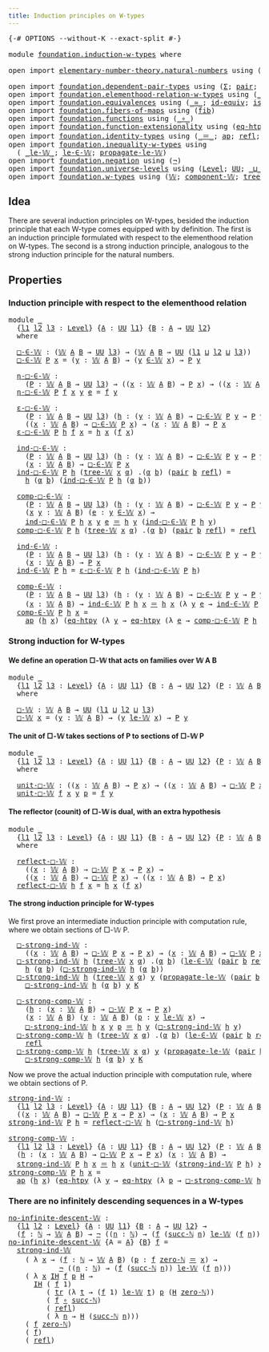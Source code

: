 ```yaml
---
title: Induction principles on W-types
---
```


<pre class="Agda"><a id="57" class="Symbol">{-#</a> <a id="61" class="Keyword">OPTIONS</a> <a id="69" class="Pragma">--without-K</a> <a id="81" class="Pragma">--exact-split</a> <a id="95" class="Symbol">#-}</a>

<a id="100" class="Keyword">module</a> <a id="107" href="foundation.induction-w-types.html" class="Module">foundation.induction-w-types</a> <a id="136" class="Keyword">where</a>

<a id="143" class="Keyword">open</a> <a id="148" class="Keyword">import</a> <a id="155" href="elementary-number-theory.natural-numbers.html" class="Module">elementary-number-theory.natural-numbers</a> <a id="196" class="Keyword">using</a> <a id="202" class="Symbol">(</a><a id="203" href="elementary-number-theory.natural-numbers.html#1548" class="Datatype">ℕ</a><a id="204" class="Symbol">;</a> <a id="206" href="elementary-number-theory.natural-numbers.html#1569" class="InductiveConstructor">zero-ℕ</a><a id="212" class="Symbol">;</a> <a id="214" href="elementary-number-theory.natural-numbers.html#1582" class="InductiveConstructor">succ-ℕ</a><a id="220" class="Symbol">)</a>

<a id="223" class="Keyword">open</a> <a id="228" class="Keyword">import</a> <a id="235" href="foundation.dependent-pair-types.html" class="Module">foundation.dependent-pair-types</a> <a id="267" class="Keyword">using</a> <a id="273" class="Symbol">(</a><a id="274" href="foundation-core.dependent-pair-types.html#515" class="Record">Σ</a><a id="275" class="Symbol">;</a> <a id="277" href="foundation-core.dependent-pair-types.html#588" class="InductiveConstructor">pair</a><a id="281" class="Symbol">;</a> <a id="283" href="foundation-core.dependent-pair-types.html#605" class="Field">pr1</a><a id="286" class="Symbol">;</a> <a id="288" href="foundation-core.dependent-pair-types.html#617" class="Field">pr2</a><a id="291" class="Symbol">)</a>
<a id="293" class="Keyword">open</a> <a id="298" class="Keyword">import</a> <a id="305" href="foundation.elementhood-relation-w-types.html" class="Module">foundation.elementhood-relation-w-types</a> <a id="345" class="Keyword">using</a> <a id="351" class="Symbol">(</a><a id="352" href="foundation.elementhood-relation-w-types.html#748" class="Function Operator">_∈-𝕎_</a><a id="357" class="Symbol">)</a>
<a id="359" class="Keyword">open</a> <a id="364" class="Keyword">import</a> <a id="371" href="foundation.equivalences.html" class="Module">foundation.equivalences</a> <a id="395" class="Keyword">using</a> <a id="401" class="Symbol">(</a><a id="402" href="foundation-core.equivalences.html#1621" class="Function Operator">_≃_</a><a id="405" class="Symbol">;</a> <a id="407" href="foundation-core.equivalences.html#2494" class="Function">id-equiv</a><a id="415" class="Symbol">;</a> <a id="417" href="foundation-core.equivalences.html#1556" class="Function">is-equiv</a><a id="425" class="Symbol">)</a>
<a id="427" class="Keyword">open</a> <a id="432" class="Keyword">import</a> <a id="439" href="foundation.fibers-of-maps.html" class="Module">foundation.fibers-of-maps</a> <a id="465" class="Keyword">using</a> <a id="471" class="Symbol">(</a><a id="472" href="foundation-core.fibers-of-maps.html#994" class="Function">fib</a><a id="475" class="Symbol">)</a>
<a id="477" class="Keyword">open</a> <a id="482" class="Keyword">import</a> <a id="489" href="foundation.functions.html" class="Module">foundation.functions</a> <a id="510" class="Keyword">using</a> <a id="516" class="Symbol">(</a><a id="517" href="foundation-core.functions.html#420" class="Function Operator">_∘_</a><a id="520" class="Symbol">)</a>
<a id="522" class="Keyword">open</a> <a id="527" class="Keyword">import</a> <a id="534" href="foundation.function-extensionality.html" class="Module">foundation.function-extensionality</a> <a id="569" class="Keyword">using</a> <a id="575" class="Symbol">(</a><a id="576" href="foundation-core.function-extensionality.html#1463" class="Function">eq-htpy</a><a id="583" class="Symbol">)</a>
<a id="585" class="Keyword">open</a> <a id="590" class="Keyword">import</a> <a id="597" href="foundation.identity-types.html" class="Module">foundation.identity-types</a> <a id="623" class="Keyword">using</a> <a id="629" class="Symbol">(</a><a id="630" href="foundation-core.identity-types.html#1865" class="Function Operator">_＝_</a><a id="633" class="Symbol">;</a> <a id="635" href="foundation-core.identity-types.html#4003" class="Function">ap</a><a id="637" class="Symbol">;</a> <a id="639" href="foundation-core.identity-types.html#1820" class="InductiveConstructor">refl</a><a id="643" class="Symbol">;</a> <a id="645" href="foundation-core.identity-types.html#5702" class="Function">tr</a><a id="647" class="Symbol">)</a>
<a id="649" class="Keyword">open</a> <a id="654" class="Keyword">import</a> <a id="661" href="foundation.inequality-w-types.html" class="Module">foundation.inequality-w-types</a> <a id="691" class="Keyword">using</a>
  <a id="699" class="Symbol">(</a> <a id="701" href="foundation.inequality-w-types.html#829" class="Datatype Operator">_le-𝕎_</a><a id="707" class="Symbol">;</a> <a id="709" href="foundation.inequality-w-types.html#881" class="InductiveConstructor">le-∈-𝕎</a><a id="715" class="Symbol">;</a> <a id="717" href="foundation.inequality-w-types.html#927" class="InductiveConstructor">propagate-le-𝕎</a><a id="731" class="Symbol">)</a>
<a id="733" class="Keyword">open</a> <a id="738" class="Keyword">import</a> <a id="745" href="foundation.negation.html" class="Module">foundation.negation</a> <a id="765" class="Keyword">using</a> <a id="771" class="Symbol">(</a><a id="772" href="foundation-core.negation.html#465" class="Function">¬</a><a id="773" class="Symbol">)</a>
<a id="775" class="Keyword">open</a> <a id="780" class="Keyword">import</a> <a id="787" href="foundation.universe-levels.html" class="Module">foundation.universe-levels</a> <a id="814" class="Keyword">using</a> <a id="820" class="Symbol">(</a><a id="821" href="Agda.Primitive.html#597" class="Postulate">Level</a><a id="826" class="Symbol">;</a> <a id="828" href="foundation-core.universe-levels.html#235" class="Primitive">UU</a><a id="830" class="Symbol">;</a> <a id="832" href="Agda.Primitive.html#810" class="Primitive Operator">_⊔_</a><a id="835" class="Symbol">)</a>
<a id="837" class="Keyword">open</a> <a id="842" class="Keyword">import</a> <a id="849" href="foundation.w-types.html" class="Module">foundation.w-types</a> <a id="868" class="Keyword">using</a> <a id="874" class="Symbol">(</a><a id="875" href="foundation.w-types.html#2280" class="Datatype">𝕎</a><a id="876" class="Symbol">;</a> <a id="878" href="foundation.w-types.html#2515" class="Function">component-𝕎</a><a id="889" class="Symbol">;</a> <a id="891" href="foundation.w-types.html#2349" class="InductiveConstructor">tree-𝕎</a><a id="897" class="Symbol">)</a>
</pre>
## Idea

There are several induction principles on W-types, besided the induction principle that each W-type comes equipped with by definition. The first is an induction principle formulated with respect to the elementhood relation on W-types. The second is a strong induction principle, analogous to the strong induction principle for the natural numbers.

## Properties

### Induction principle with respect to the elementhood relation

<pre class="Agda"><a id="1351" class="Keyword">module</a> <a id="1358" href="foundation.induction-w-types.html#1358" class="Module">_</a>
  <a id="1362" class="Symbol">{</a><a id="1363" href="foundation.induction-w-types.html#1363" class="Bound">l1</a> <a id="1366" href="foundation.induction-w-types.html#1366" class="Bound">l2</a> <a id="1369" href="foundation.induction-w-types.html#1369" class="Bound">l3</a> <a id="1372" class="Symbol">:</a> <a id="1374" href="Agda.Primitive.html#597" class="Postulate">Level</a><a id="1379" class="Symbol">}</a> <a id="1381" class="Symbol">{</a><a id="1382" href="foundation.induction-w-types.html#1382" class="Bound">A</a> <a id="1384" class="Symbol">:</a> <a id="1386" href="foundation-core.universe-levels.html#235" class="Primitive">UU</a> <a id="1389" href="foundation.induction-w-types.html#1363" class="Bound">l1</a><a id="1391" class="Symbol">}</a> <a id="1393" class="Symbol">{</a><a id="1394" href="foundation.induction-w-types.html#1394" class="Bound">B</a> <a id="1396" class="Symbol">:</a> <a id="1398" href="foundation.induction-w-types.html#1382" class="Bound">A</a> <a id="1400" class="Symbol">→</a> <a id="1402" href="foundation-core.universe-levels.html#235" class="Primitive">UU</a> <a id="1405" href="foundation.induction-w-types.html#1366" class="Bound">l2</a><a id="1407" class="Symbol">}</a>
  <a id="1411" class="Keyword">where</a>

  <a id="1420" href="foundation.induction-w-types.html#1420" class="Function">□-∈-𝕎</a> <a id="1426" class="Symbol">:</a> <a id="1428" class="Symbol">(</a><a id="1429" href="foundation.w-types.html#2280" class="Datatype">𝕎</a> <a id="1431" href="foundation.induction-w-types.html#1382" class="Bound">A</a> <a id="1433" href="foundation.induction-w-types.html#1394" class="Bound">B</a> <a id="1435" class="Symbol">→</a> <a id="1437" href="foundation-core.universe-levels.html#235" class="Primitive">UU</a> <a id="1440" href="foundation.induction-w-types.html#1369" class="Bound">l3</a><a id="1442" class="Symbol">)</a> <a id="1444" class="Symbol">→</a> <a id="1446" class="Symbol">(</a><a id="1447" href="foundation.w-types.html#2280" class="Datatype">𝕎</a> <a id="1449" href="foundation.induction-w-types.html#1382" class="Bound">A</a> <a id="1451" href="foundation.induction-w-types.html#1394" class="Bound">B</a> <a id="1453" class="Symbol">→</a> <a id="1455" href="foundation-core.universe-levels.html#235" class="Primitive">UU</a> <a id="1458" class="Symbol">(</a><a id="1459" href="foundation.induction-w-types.html#1363" class="Bound">l1</a> <a id="1462" href="Agda.Primitive.html#810" class="Primitive Operator">⊔</a> <a id="1464" href="foundation.induction-w-types.html#1366" class="Bound">l2</a> <a id="1467" href="Agda.Primitive.html#810" class="Primitive Operator">⊔</a> <a id="1469" href="foundation.induction-w-types.html#1369" class="Bound">l3</a><a id="1471" class="Symbol">))</a>
  <a id="1476" href="foundation.induction-w-types.html#1420" class="Function">□-∈-𝕎</a> <a id="1482" href="foundation.induction-w-types.html#1482" class="Bound">P</a> <a id="1484" href="foundation.induction-w-types.html#1484" class="Bound">x</a> <a id="1486" class="Symbol">=</a> <a id="1488" class="Symbol">(</a><a id="1489" href="foundation.induction-w-types.html#1489" class="Bound">y</a> <a id="1491" class="Symbol">:</a> <a id="1493" href="foundation.w-types.html#2280" class="Datatype">𝕎</a> <a id="1495" href="foundation.induction-w-types.html#1382" class="Bound">A</a> <a id="1497" href="foundation.induction-w-types.html#1394" class="Bound">B</a><a id="1498" class="Symbol">)</a> <a id="1500" class="Symbol">→</a> <a id="1502" class="Symbol">(</a><a id="1503" href="foundation.induction-w-types.html#1489" class="Bound">y</a> <a id="1505" href="foundation.elementhood-relation-w-types.html#748" class="Function Operator">∈-𝕎</a> <a id="1509" href="foundation.induction-w-types.html#1484" class="Bound">x</a><a id="1510" class="Symbol">)</a> <a id="1512" class="Symbol">→</a> <a id="1514" href="foundation.induction-w-types.html#1482" class="Bound">P</a> <a id="1516" href="foundation.induction-w-types.html#1489" class="Bound">y</a>

  <a id="1521" href="foundation.induction-w-types.html#1521" class="Function">η-□-∈-𝕎</a> <a id="1529" class="Symbol">:</a>
    <a id="1535" class="Symbol">(</a><a id="1536" href="foundation.induction-w-types.html#1536" class="Bound">P</a> <a id="1538" class="Symbol">:</a> <a id="1540" href="foundation.w-types.html#2280" class="Datatype">𝕎</a> <a id="1542" href="foundation.induction-w-types.html#1382" class="Bound">A</a> <a id="1544" href="foundation.induction-w-types.html#1394" class="Bound">B</a> <a id="1546" class="Symbol">→</a> <a id="1548" href="foundation-core.universe-levels.html#235" class="Primitive">UU</a> <a id="1551" href="foundation.induction-w-types.html#1369" class="Bound">l3</a><a id="1553" class="Symbol">)</a> <a id="1555" class="Symbol">→</a> <a id="1557" class="Symbol">((</a><a id="1559" href="foundation.induction-w-types.html#1559" class="Bound">x</a> <a id="1561" class="Symbol">:</a> <a id="1563" href="foundation.w-types.html#2280" class="Datatype">𝕎</a> <a id="1565" href="foundation.induction-w-types.html#1382" class="Bound">A</a> <a id="1567" href="foundation.induction-w-types.html#1394" class="Bound">B</a><a id="1568" class="Symbol">)</a> <a id="1570" class="Symbol">→</a> <a id="1572" href="foundation.induction-w-types.html#1536" class="Bound">P</a> <a id="1574" href="foundation.induction-w-types.html#1559" class="Bound">x</a><a id="1575" class="Symbol">)</a> <a id="1577" class="Symbol">→</a> <a id="1579" class="Symbol">((</a><a id="1581" href="foundation.induction-w-types.html#1581" class="Bound">x</a> <a id="1583" class="Symbol">:</a> <a id="1585" href="foundation.w-types.html#2280" class="Datatype">𝕎</a> <a id="1587" href="foundation.induction-w-types.html#1382" class="Bound">A</a> <a id="1589" href="foundation.induction-w-types.html#1394" class="Bound">B</a><a id="1590" class="Symbol">)</a> <a id="1592" class="Symbol">→</a> <a id="1594" href="foundation.induction-w-types.html#1420" class="Function">□-∈-𝕎</a> <a id="1600" href="foundation.induction-w-types.html#1536" class="Bound">P</a> <a id="1602" href="foundation.induction-w-types.html#1581" class="Bound">x</a><a id="1603" class="Symbol">)</a>
  <a id="1607" href="foundation.induction-w-types.html#1521" class="Function">η-□-∈-𝕎</a> <a id="1615" href="foundation.induction-w-types.html#1615" class="Bound">P</a> <a id="1617" href="foundation.induction-w-types.html#1617" class="Bound">f</a> <a id="1619" href="foundation.induction-w-types.html#1619" class="Bound">x</a> <a id="1621" href="foundation.induction-w-types.html#1621" class="Bound">y</a> <a id="1623" href="foundation.induction-w-types.html#1623" class="Bound">e</a> <a id="1625" class="Symbol">=</a> <a id="1627" href="foundation.induction-w-types.html#1617" class="Bound">f</a> <a id="1629" href="foundation.induction-w-types.html#1621" class="Bound">y</a>

  <a id="1634" href="foundation.induction-w-types.html#1634" class="Function">ε-□-∈-𝕎</a> <a id="1642" class="Symbol">:</a>
    <a id="1648" class="Symbol">(</a><a id="1649" href="foundation.induction-w-types.html#1649" class="Bound">P</a> <a id="1651" class="Symbol">:</a> <a id="1653" href="foundation.w-types.html#2280" class="Datatype">𝕎</a> <a id="1655" href="foundation.induction-w-types.html#1382" class="Bound">A</a> <a id="1657" href="foundation.induction-w-types.html#1394" class="Bound">B</a> <a id="1659" class="Symbol">→</a> <a id="1661" href="foundation-core.universe-levels.html#235" class="Primitive">UU</a> <a id="1664" href="foundation.induction-w-types.html#1369" class="Bound">l3</a><a id="1666" class="Symbol">)</a> <a id="1668" class="Symbol">(</a><a id="1669" href="foundation.induction-w-types.html#1669" class="Bound">h</a> <a id="1671" class="Symbol">:</a> <a id="1673" class="Symbol">(</a><a id="1674" href="foundation.induction-w-types.html#1674" class="Bound">y</a> <a id="1676" class="Symbol">:</a> <a id="1678" href="foundation.w-types.html#2280" class="Datatype">𝕎</a> <a id="1680" href="foundation.induction-w-types.html#1382" class="Bound">A</a> <a id="1682" href="foundation.induction-w-types.html#1394" class="Bound">B</a><a id="1683" class="Symbol">)</a> <a id="1685" class="Symbol">→</a> <a id="1687" href="foundation.induction-w-types.html#1420" class="Function">□-∈-𝕎</a> <a id="1693" href="foundation.induction-w-types.html#1649" class="Bound">P</a> <a id="1695" href="foundation.induction-w-types.html#1674" class="Bound">y</a> <a id="1697" class="Symbol">→</a> <a id="1699" href="foundation.induction-w-types.html#1649" class="Bound">P</a> <a id="1701" href="foundation.induction-w-types.html#1674" class="Bound">y</a><a id="1702" class="Symbol">)</a> <a id="1704" class="Symbol">→</a>
    <a id="1710" class="Symbol">((</a><a id="1712" href="foundation.induction-w-types.html#1712" class="Bound">x</a> <a id="1714" class="Symbol">:</a> <a id="1716" href="foundation.w-types.html#2280" class="Datatype">𝕎</a> <a id="1718" href="foundation.induction-w-types.html#1382" class="Bound">A</a> <a id="1720" href="foundation.induction-w-types.html#1394" class="Bound">B</a><a id="1721" class="Symbol">)</a> <a id="1723" class="Symbol">→</a> <a id="1725" href="foundation.induction-w-types.html#1420" class="Function">□-∈-𝕎</a> <a id="1731" href="foundation.induction-w-types.html#1649" class="Bound">P</a> <a id="1733" href="foundation.induction-w-types.html#1712" class="Bound">x</a><a id="1734" class="Symbol">)</a> <a id="1736" class="Symbol">→</a> <a id="1738" class="Symbol">(</a><a id="1739" href="foundation.induction-w-types.html#1739" class="Bound">x</a> <a id="1741" class="Symbol">:</a> <a id="1743" href="foundation.w-types.html#2280" class="Datatype">𝕎</a> <a id="1745" href="foundation.induction-w-types.html#1382" class="Bound">A</a> <a id="1747" href="foundation.induction-w-types.html#1394" class="Bound">B</a><a id="1748" class="Symbol">)</a> <a id="1750" class="Symbol">→</a> <a id="1752" href="foundation.induction-w-types.html#1649" class="Bound">P</a> <a id="1754" href="foundation.induction-w-types.html#1739" class="Bound">x</a>
  <a id="1758" href="foundation.induction-w-types.html#1634" class="Function">ε-□-∈-𝕎</a> <a id="1766" href="foundation.induction-w-types.html#1766" class="Bound">P</a> <a id="1768" href="foundation.induction-w-types.html#1768" class="Bound">h</a> <a id="1770" href="foundation.induction-w-types.html#1770" class="Bound">f</a> <a id="1772" href="foundation.induction-w-types.html#1772" class="Bound">x</a> <a id="1774" class="Symbol">=</a> <a id="1776" href="foundation.induction-w-types.html#1768" class="Bound">h</a> <a id="1778" href="foundation.induction-w-types.html#1772" class="Bound">x</a> <a id="1780" class="Symbol">(</a><a id="1781" href="foundation.induction-w-types.html#1770" class="Bound">f</a> <a id="1783" href="foundation.induction-w-types.html#1772" class="Bound">x</a><a id="1784" class="Symbol">)</a>

  <a id="1789" href="foundation.induction-w-types.html#1789" class="Function">ind-□-∈-𝕎</a> <a id="1799" class="Symbol">:</a>
    <a id="1805" class="Symbol">(</a><a id="1806" href="foundation.induction-w-types.html#1806" class="Bound">P</a> <a id="1808" class="Symbol">:</a> <a id="1810" href="foundation.w-types.html#2280" class="Datatype">𝕎</a> <a id="1812" href="foundation.induction-w-types.html#1382" class="Bound">A</a> <a id="1814" href="foundation.induction-w-types.html#1394" class="Bound">B</a> <a id="1816" class="Symbol">→</a> <a id="1818" href="foundation-core.universe-levels.html#235" class="Primitive">UU</a> <a id="1821" href="foundation.induction-w-types.html#1369" class="Bound">l3</a><a id="1823" class="Symbol">)</a> <a id="1825" class="Symbol">(</a><a id="1826" href="foundation.induction-w-types.html#1826" class="Bound">h</a> <a id="1828" class="Symbol">:</a> <a id="1830" class="Symbol">(</a><a id="1831" href="foundation.induction-w-types.html#1831" class="Bound">y</a> <a id="1833" class="Symbol">:</a> <a id="1835" href="foundation.w-types.html#2280" class="Datatype">𝕎</a> <a id="1837" href="foundation.induction-w-types.html#1382" class="Bound">A</a> <a id="1839" href="foundation.induction-w-types.html#1394" class="Bound">B</a><a id="1840" class="Symbol">)</a> <a id="1842" class="Symbol">→</a> <a id="1844" href="foundation.induction-w-types.html#1420" class="Function">□-∈-𝕎</a> <a id="1850" href="foundation.induction-w-types.html#1806" class="Bound">P</a> <a id="1852" href="foundation.induction-w-types.html#1831" class="Bound">y</a> <a id="1854" class="Symbol">→</a> <a id="1856" href="foundation.induction-w-types.html#1806" class="Bound">P</a> <a id="1858" href="foundation.induction-w-types.html#1831" class="Bound">y</a><a id="1859" class="Symbol">)</a> <a id="1861" class="Symbol">→</a>
    <a id="1867" class="Symbol">(</a><a id="1868" href="foundation.induction-w-types.html#1868" class="Bound">x</a> <a id="1870" class="Symbol">:</a> <a id="1872" href="foundation.w-types.html#2280" class="Datatype">𝕎</a> <a id="1874" href="foundation.induction-w-types.html#1382" class="Bound">A</a> <a id="1876" href="foundation.induction-w-types.html#1394" class="Bound">B</a><a id="1877" class="Symbol">)</a> <a id="1879" class="Symbol">→</a> <a id="1881" href="foundation.induction-w-types.html#1420" class="Function">□-∈-𝕎</a> <a id="1887" href="foundation.induction-w-types.html#1806" class="Bound">P</a> <a id="1889" href="foundation.induction-w-types.html#1868" class="Bound">x</a>
  <a id="1893" href="foundation.induction-w-types.html#1789" class="Function">ind-□-∈-𝕎</a> <a id="1903" href="foundation.induction-w-types.html#1903" class="Bound">P</a> <a id="1905" href="foundation.induction-w-types.html#1905" class="Bound">h</a> <a id="1907" class="Symbol">(</a><a id="1908" href="foundation.w-types.html#2349" class="InductiveConstructor">tree-𝕎</a> <a id="1915" href="foundation.induction-w-types.html#1915" class="Bound">x</a> <a id="1917" href="foundation.induction-w-types.html#1917" class="Bound">α</a><a id="1918" class="Symbol">)</a> <a id="1920" class="DottedPattern Symbol">.(</a><a id="1922" href="foundation.induction-w-types.html#1917" class="DottedPattern Bound">α</a> <a id="1924" href="foundation.induction-w-types.html#1933" class="DottedPattern Bound">b</a><a id="1925" class="DottedPattern Symbol">)</a> <a id="1927" class="Symbol">(</a><a id="1928" href="foundation-core.dependent-pair-types.html#588" class="InductiveConstructor">pair</a> <a id="1933" href="foundation.induction-w-types.html#1933" class="Bound">b</a> <a id="1935" href="foundation-core.identity-types.html#1820" class="InductiveConstructor">refl</a><a id="1939" class="Symbol">)</a> <a id="1941" class="Symbol">=</a>
    <a id="1947" href="foundation.induction-w-types.html#1905" class="Bound">h</a> <a id="1949" class="Symbol">(</a><a id="1950" href="foundation.induction-w-types.html#1917" class="Bound">α</a> <a id="1952" href="foundation.induction-w-types.html#1933" class="Bound">b</a><a id="1953" class="Symbol">)</a> <a id="1955" class="Symbol">(</a><a id="1956" href="foundation.induction-w-types.html#1789" class="Function">ind-□-∈-𝕎</a> <a id="1966" href="foundation.induction-w-types.html#1903" class="Bound">P</a> <a id="1968" href="foundation.induction-w-types.html#1905" class="Bound">h</a> <a id="1970" class="Symbol">(</a><a id="1971" href="foundation.induction-w-types.html#1917" class="Bound">α</a> <a id="1973" href="foundation.induction-w-types.html#1933" class="Bound">b</a><a id="1974" class="Symbol">))</a>

  <a id="1980" href="foundation.induction-w-types.html#1980" class="Function">comp-□-∈-𝕎</a> <a id="1991" class="Symbol">:</a>
    <a id="1997" class="Symbol">(</a><a id="1998" href="foundation.induction-w-types.html#1998" class="Bound">P</a> <a id="2000" class="Symbol">:</a> <a id="2002" href="foundation.w-types.html#2280" class="Datatype">𝕎</a> <a id="2004" href="foundation.induction-w-types.html#1382" class="Bound">A</a> <a id="2006" href="foundation.induction-w-types.html#1394" class="Bound">B</a> <a id="2008" class="Symbol">→</a> <a id="2010" href="foundation-core.universe-levels.html#235" class="Primitive">UU</a> <a id="2013" href="foundation.induction-w-types.html#1369" class="Bound">l3</a><a id="2015" class="Symbol">)</a> <a id="2017" class="Symbol">(</a><a id="2018" href="foundation.induction-w-types.html#2018" class="Bound">h</a> <a id="2020" class="Symbol">:</a> <a id="2022" class="Symbol">(</a><a id="2023" href="foundation.induction-w-types.html#2023" class="Bound">y</a> <a id="2025" class="Symbol">:</a> <a id="2027" href="foundation.w-types.html#2280" class="Datatype">𝕎</a> <a id="2029" href="foundation.induction-w-types.html#1382" class="Bound">A</a> <a id="2031" href="foundation.induction-w-types.html#1394" class="Bound">B</a><a id="2032" class="Symbol">)</a> <a id="2034" class="Symbol">→</a> <a id="2036" href="foundation.induction-w-types.html#1420" class="Function">□-∈-𝕎</a> <a id="2042" href="foundation.induction-w-types.html#1998" class="Bound">P</a> <a id="2044" href="foundation.induction-w-types.html#2023" class="Bound">y</a> <a id="2046" class="Symbol">→</a> <a id="2048" href="foundation.induction-w-types.html#1998" class="Bound">P</a> <a id="2050" href="foundation.induction-w-types.html#2023" class="Bound">y</a><a id="2051" class="Symbol">)</a> <a id="2053" class="Symbol">→</a>
    <a id="2059" class="Symbol">(</a><a id="2060" href="foundation.induction-w-types.html#2060" class="Bound">x</a> <a id="2062" href="foundation.induction-w-types.html#2062" class="Bound">y</a> <a id="2064" class="Symbol">:</a> <a id="2066" href="foundation.w-types.html#2280" class="Datatype">𝕎</a> <a id="2068" href="foundation.induction-w-types.html#1382" class="Bound">A</a> <a id="2070" href="foundation.induction-w-types.html#1394" class="Bound">B</a><a id="2071" class="Symbol">)</a> <a id="2073" class="Symbol">(</a><a id="2074" href="foundation.induction-w-types.html#2074" class="Bound">e</a> <a id="2076" class="Symbol">:</a> <a id="2078" href="foundation.induction-w-types.html#2062" class="Bound">y</a> <a id="2080" href="foundation.elementhood-relation-w-types.html#748" class="Function Operator">∈-𝕎</a> <a id="2084" href="foundation.induction-w-types.html#2060" class="Bound">x</a><a id="2085" class="Symbol">)</a> <a id="2087" class="Symbol">→</a>
    <a id="2093" href="foundation.induction-w-types.html#1789" class="Function">ind-□-∈-𝕎</a> <a id="2103" href="foundation.induction-w-types.html#1998" class="Bound">P</a> <a id="2105" href="foundation.induction-w-types.html#2018" class="Bound">h</a> <a id="2107" href="foundation.induction-w-types.html#2060" class="Bound">x</a> <a id="2109" href="foundation.induction-w-types.html#2062" class="Bound">y</a> <a id="2111" href="foundation.induction-w-types.html#2074" class="Bound">e</a> <a id="2113" href="foundation-core.identity-types.html#1865" class="Function Operator">＝</a> <a id="2115" href="foundation.induction-w-types.html#2018" class="Bound">h</a> <a id="2117" href="foundation.induction-w-types.html#2062" class="Bound">y</a> <a id="2119" class="Symbol">(</a><a id="2120" href="foundation.induction-w-types.html#1789" class="Function">ind-□-∈-𝕎</a> <a id="2130" href="foundation.induction-w-types.html#1998" class="Bound">P</a> <a id="2132" href="foundation.induction-w-types.html#2018" class="Bound">h</a> <a id="2134" href="foundation.induction-w-types.html#2062" class="Bound">y</a><a id="2135" class="Symbol">)</a>
  <a id="2139" href="foundation.induction-w-types.html#1980" class="Function">comp-□-∈-𝕎</a> <a id="2150" href="foundation.induction-w-types.html#2150" class="Bound">P</a> <a id="2152" href="foundation.induction-w-types.html#2152" class="Bound">h</a> <a id="2154" class="Symbol">(</a><a id="2155" href="foundation.w-types.html#2349" class="InductiveConstructor">tree-𝕎</a> <a id="2162" href="foundation.induction-w-types.html#2162" class="Bound">x</a> <a id="2164" href="foundation.induction-w-types.html#2164" class="Bound">α</a><a id="2165" class="Symbol">)</a> <a id="2167" class="DottedPattern Symbol">.(</a><a id="2169" href="foundation.induction-w-types.html#2164" class="DottedPattern Bound">α</a> <a id="2171" href="foundation.induction-w-types.html#2180" class="DottedPattern Bound">b</a><a id="2172" class="DottedPattern Symbol">)</a> <a id="2174" class="Symbol">(</a><a id="2175" href="foundation-core.dependent-pair-types.html#588" class="InductiveConstructor">pair</a> <a id="2180" href="foundation.induction-w-types.html#2180" class="Bound">b</a> <a id="2182" href="foundation-core.identity-types.html#1820" class="InductiveConstructor">refl</a><a id="2186" class="Symbol">)</a> <a id="2188" class="Symbol">=</a> <a id="2190" href="foundation-core.identity-types.html#1820" class="InductiveConstructor">refl</a>
  
  <a id="2200" href="foundation.induction-w-types.html#2200" class="Function">ind-∈-𝕎</a> <a id="2208" class="Symbol">:</a>
    <a id="2214" class="Symbol">(</a><a id="2215" href="foundation.induction-w-types.html#2215" class="Bound">P</a> <a id="2217" class="Symbol">:</a> <a id="2219" href="foundation.w-types.html#2280" class="Datatype">𝕎</a> <a id="2221" href="foundation.induction-w-types.html#1382" class="Bound">A</a> <a id="2223" href="foundation.induction-w-types.html#1394" class="Bound">B</a> <a id="2225" class="Symbol">→</a> <a id="2227" href="foundation-core.universe-levels.html#235" class="Primitive">UU</a> <a id="2230" href="foundation.induction-w-types.html#1369" class="Bound">l3</a><a id="2232" class="Symbol">)</a> <a id="2234" class="Symbol">(</a><a id="2235" href="foundation.induction-w-types.html#2235" class="Bound">h</a> <a id="2237" class="Symbol">:</a> <a id="2239" class="Symbol">(</a><a id="2240" href="foundation.induction-w-types.html#2240" class="Bound">y</a> <a id="2242" class="Symbol">:</a> <a id="2244" href="foundation.w-types.html#2280" class="Datatype">𝕎</a> <a id="2246" href="foundation.induction-w-types.html#1382" class="Bound">A</a> <a id="2248" href="foundation.induction-w-types.html#1394" class="Bound">B</a><a id="2249" class="Symbol">)</a> <a id="2251" class="Symbol">→</a> <a id="2253" href="foundation.induction-w-types.html#1420" class="Function">□-∈-𝕎</a> <a id="2259" href="foundation.induction-w-types.html#2215" class="Bound">P</a> <a id="2261" href="foundation.induction-w-types.html#2240" class="Bound">y</a> <a id="2263" class="Symbol">→</a> <a id="2265" href="foundation.induction-w-types.html#2215" class="Bound">P</a> <a id="2267" href="foundation.induction-w-types.html#2240" class="Bound">y</a><a id="2268" class="Symbol">)</a> <a id="2270" class="Symbol">→</a>
    <a id="2276" class="Symbol">(</a><a id="2277" href="foundation.induction-w-types.html#2277" class="Bound">x</a> <a id="2279" class="Symbol">:</a> <a id="2281" href="foundation.w-types.html#2280" class="Datatype">𝕎</a> <a id="2283" href="foundation.induction-w-types.html#1382" class="Bound">A</a> <a id="2285" href="foundation.induction-w-types.html#1394" class="Bound">B</a><a id="2286" class="Symbol">)</a> <a id="2288" class="Symbol">→</a> <a id="2290" href="foundation.induction-w-types.html#2215" class="Bound">P</a> <a id="2292" href="foundation.induction-w-types.html#2277" class="Bound">x</a>
  <a id="2296" href="foundation.induction-w-types.html#2200" class="Function">ind-∈-𝕎</a> <a id="2304" href="foundation.induction-w-types.html#2304" class="Bound">P</a> <a id="2306" href="foundation.induction-w-types.html#2306" class="Bound">h</a> <a id="2308" class="Symbol">=</a> <a id="2310" href="foundation.induction-w-types.html#1634" class="Function">ε-□-∈-𝕎</a> <a id="2318" href="foundation.induction-w-types.html#2304" class="Bound">P</a> <a id="2320" href="foundation.induction-w-types.html#2306" class="Bound">h</a> <a id="2322" class="Symbol">(</a><a id="2323" href="foundation.induction-w-types.html#1789" class="Function">ind-□-∈-𝕎</a> <a id="2333" href="foundation.induction-w-types.html#2304" class="Bound">P</a> <a id="2335" href="foundation.induction-w-types.html#2306" class="Bound">h</a><a id="2336" class="Symbol">)</a>

  <a id="2341" href="foundation.induction-w-types.html#2341" class="Function">comp-∈-𝕎</a> <a id="2350" class="Symbol">:</a>
    <a id="2356" class="Symbol">(</a><a id="2357" href="foundation.induction-w-types.html#2357" class="Bound">P</a> <a id="2359" class="Symbol">:</a> <a id="2361" href="foundation.w-types.html#2280" class="Datatype">𝕎</a> <a id="2363" href="foundation.induction-w-types.html#1382" class="Bound">A</a> <a id="2365" href="foundation.induction-w-types.html#1394" class="Bound">B</a> <a id="2367" class="Symbol">→</a> <a id="2369" href="foundation-core.universe-levels.html#235" class="Primitive">UU</a> <a id="2372" href="foundation.induction-w-types.html#1369" class="Bound">l3</a><a id="2374" class="Symbol">)</a> <a id="2376" class="Symbol">(</a><a id="2377" href="foundation.induction-w-types.html#2377" class="Bound">h</a> <a id="2379" class="Symbol">:</a> <a id="2381" class="Symbol">(</a><a id="2382" href="foundation.induction-w-types.html#2382" class="Bound">y</a> <a id="2384" class="Symbol">:</a> <a id="2386" href="foundation.w-types.html#2280" class="Datatype">𝕎</a> <a id="2388" href="foundation.induction-w-types.html#1382" class="Bound">A</a> <a id="2390" href="foundation.induction-w-types.html#1394" class="Bound">B</a><a id="2391" class="Symbol">)</a> <a id="2393" class="Symbol">→</a> <a id="2395" href="foundation.induction-w-types.html#1420" class="Function">□-∈-𝕎</a> <a id="2401" href="foundation.induction-w-types.html#2357" class="Bound">P</a> <a id="2403" href="foundation.induction-w-types.html#2382" class="Bound">y</a> <a id="2405" class="Symbol">→</a> <a id="2407" href="foundation.induction-w-types.html#2357" class="Bound">P</a> <a id="2409" href="foundation.induction-w-types.html#2382" class="Bound">y</a><a id="2410" class="Symbol">)</a> <a id="2412" class="Symbol">→</a>
    <a id="2418" class="Symbol">(</a><a id="2419" href="foundation.induction-w-types.html#2419" class="Bound">x</a> <a id="2421" class="Symbol">:</a> <a id="2423" href="foundation.w-types.html#2280" class="Datatype">𝕎</a> <a id="2425" href="foundation.induction-w-types.html#1382" class="Bound">A</a> <a id="2427" href="foundation.induction-w-types.html#1394" class="Bound">B</a><a id="2428" class="Symbol">)</a> <a id="2430" class="Symbol">→</a> <a id="2432" href="foundation.induction-w-types.html#2200" class="Function">ind-∈-𝕎</a> <a id="2440" href="foundation.induction-w-types.html#2357" class="Bound">P</a> <a id="2442" href="foundation.induction-w-types.html#2377" class="Bound">h</a> <a id="2444" href="foundation.induction-w-types.html#2419" class="Bound">x</a> <a id="2446" href="foundation-core.identity-types.html#1865" class="Function Operator">＝</a> <a id="2448" href="foundation.induction-w-types.html#2377" class="Bound">h</a> <a id="2450" href="foundation.induction-w-types.html#2419" class="Bound">x</a> <a id="2452" class="Symbol">(λ</a> <a id="2455" href="foundation.induction-w-types.html#2455" class="Bound">y</a> <a id="2457" href="foundation.induction-w-types.html#2457" class="Bound">e</a> <a id="2459" class="Symbol">→</a> <a id="2461" href="foundation.induction-w-types.html#2200" class="Function">ind-∈-𝕎</a> <a id="2469" href="foundation.induction-w-types.html#2357" class="Bound">P</a> <a id="2471" href="foundation.induction-w-types.html#2377" class="Bound">h</a> <a id="2473" href="foundation.induction-w-types.html#2455" class="Bound">y</a><a id="2474" class="Symbol">)</a>
  <a id="2478" href="foundation.induction-w-types.html#2341" class="Function">comp-∈-𝕎</a> <a id="2487" href="foundation.induction-w-types.html#2487" class="Bound">P</a> <a id="2489" href="foundation.induction-w-types.html#2489" class="Bound">h</a> <a id="2491" href="foundation.induction-w-types.html#2491" class="Bound">x</a> <a id="2493" class="Symbol">=</a>
    <a id="2499" href="foundation-core.identity-types.html#4003" class="Function">ap</a> <a id="2502" class="Symbol">(</a><a id="2503" href="foundation.induction-w-types.html#2489" class="Bound">h</a> <a id="2505" href="foundation.induction-w-types.html#2491" class="Bound">x</a><a id="2506" class="Symbol">)</a> <a id="2508" class="Symbol">(</a><a id="2509" href="foundation-core.function-extensionality.html#1463" class="Function">eq-htpy</a> <a id="2517" class="Symbol">(λ</a> <a id="2520" href="foundation.induction-w-types.html#2520" class="Bound">y</a> <a id="2522" class="Symbol">→</a> <a id="2524" href="foundation-core.function-extensionality.html#1463" class="Function">eq-htpy</a> <a id="2532" class="Symbol">(λ</a> <a id="2535" href="foundation.induction-w-types.html#2535" class="Bound">e</a> <a id="2537" class="Symbol">→</a> <a id="2539" href="foundation.induction-w-types.html#1980" class="Function">comp-□-∈-𝕎</a> <a id="2550" href="foundation.induction-w-types.html#2487" class="Bound">P</a> <a id="2552" href="foundation.induction-w-types.html#2489" class="Bound">h</a> <a id="2554" href="foundation.induction-w-types.html#2491" class="Bound">x</a> <a id="2556" href="foundation.induction-w-types.html#2520" class="Bound">y</a> <a id="2558" href="foundation.induction-w-types.html#2535" class="Bound">e</a><a id="2559" class="Symbol">)))</a>
</pre>
### Strong induction for W-types

#### We define an operation □-𝕎 that acts on families over 𝕎 A B

<pre class="Agda"><a id="2676" class="Keyword">module</a> <a id="2683" href="foundation.induction-w-types.html#2683" class="Module">_</a>
  <a id="2687" class="Symbol">{</a><a id="2688" href="foundation.induction-w-types.html#2688" class="Bound">l1</a> <a id="2691" href="foundation.induction-w-types.html#2691" class="Bound">l2</a> <a id="2694" href="foundation.induction-w-types.html#2694" class="Bound">l3</a> <a id="2697" class="Symbol">:</a> <a id="2699" href="Agda.Primitive.html#597" class="Postulate">Level</a><a id="2704" class="Symbol">}</a> <a id="2706" class="Symbol">{</a><a id="2707" href="foundation.induction-w-types.html#2707" class="Bound">A</a> <a id="2709" class="Symbol">:</a> <a id="2711" href="foundation-core.universe-levels.html#235" class="Primitive">UU</a> <a id="2714" href="foundation.induction-w-types.html#2688" class="Bound">l1</a><a id="2716" class="Symbol">}</a> <a id="2718" class="Symbol">{</a><a id="2719" href="foundation.induction-w-types.html#2719" class="Bound">B</a> <a id="2721" class="Symbol">:</a> <a id="2723" href="foundation.induction-w-types.html#2707" class="Bound">A</a> <a id="2725" class="Symbol">→</a> <a id="2727" href="foundation-core.universe-levels.html#235" class="Primitive">UU</a> <a id="2730" href="foundation.induction-w-types.html#2691" class="Bound">l2</a><a id="2732" class="Symbol">}</a> <a id="2734" class="Symbol">(</a><a id="2735" href="foundation.induction-w-types.html#2735" class="Bound">P</a> <a id="2737" class="Symbol">:</a> <a id="2739" href="foundation.w-types.html#2280" class="Datatype">𝕎</a> <a id="2741" href="foundation.induction-w-types.html#2707" class="Bound">A</a> <a id="2743" href="foundation.induction-w-types.html#2719" class="Bound">B</a> <a id="2745" class="Symbol">→</a> <a id="2747" href="foundation-core.universe-levels.html#235" class="Primitive">UU</a> <a id="2750" href="foundation.induction-w-types.html#2694" class="Bound">l3</a><a id="2752" class="Symbol">)</a>
  <a id="2756" class="Keyword">where</a>

  <a id="2765" href="foundation.induction-w-types.html#2765" class="Function">□-𝕎</a> <a id="2769" class="Symbol">:</a> <a id="2771" href="foundation.w-types.html#2280" class="Datatype">𝕎</a> <a id="2773" href="foundation.induction-w-types.html#2707" class="Bound">A</a> <a id="2775" href="foundation.induction-w-types.html#2719" class="Bound">B</a> <a id="2777" class="Symbol">→</a> <a id="2779" href="foundation-core.universe-levels.html#235" class="Primitive">UU</a> <a id="2782" class="Symbol">(</a><a id="2783" href="foundation.induction-w-types.html#2688" class="Bound">l1</a> <a id="2786" href="Agda.Primitive.html#810" class="Primitive Operator">⊔</a> <a id="2788" href="foundation.induction-w-types.html#2691" class="Bound">l2</a> <a id="2791" href="Agda.Primitive.html#810" class="Primitive Operator">⊔</a> <a id="2793" href="foundation.induction-w-types.html#2694" class="Bound">l3</a><a id="2795" class="Symbol">)</a>
  <a id="2799" href="foundation.induction-w-types.html#2765" class="Function">□-𝕎</a> <a id="2803" href="foundation.induction-w-types.html#2803" class="Bound">x</a> <a id="2805" class="Symbol">=</a> <a id="2807" class="Symbol">(</a><a id="2808" href="foundation.induction-w-types.html#2808" class="Bound">y</a> <a id="2810" class="Symbol">:</a> <a id="2812" href="foundation.w-types.html#2280" class="Datatype">𝕎</a> <a id="2814" href="foundation.induction-w-types.html#2707" class="Bound">A</a> <a id="2816" href="foundation.induction-w-types.html#2719" class="Bound">B</a><a id="2817" class="Symbol">)</a> <a id="2819" class="Symbol">→</a> <a id="2821" class="Symbol">(</a><a id="2822" href="foundation.induction-w-types.html#2808" class="Bound">y</a> <a id="2824" href="foundation.inequality-w-types.html#829" class="Datatype Operator">le-𝕎</a> <a id="2829" href="foundation.induction-w-types.html#2803" class="Bound">x</a><a id="2830" class="Symbol">)</a> <a id="2832" class="Symbol">→</a> <a id="2834" href="foundation.induction-w-types.html#2735" class="Bound">P</a> <a id="2836" href="foundation.induction-w-types.html#2808" class="Bound">y</a>
</pre>
#### The unit of □-𝕎 takes sections of P to sections of □-𝕎 P

<pre class="Agda"><a id="2914" class="Keyword">module</a> <a id="2921" href="foundation.induction-w-types.html#2921" class="Module">_</a>
  <a id="2925" class="Symbol">{</a><a id="2926" href="foundation.induction-w-types.html#2926" class="Bound">l1</a> <a id="2929" href="foundation.induction-w-types.html#2929" class="Bound">l2</a> <a id="2932" href="foundation.induction-w-types.html#2932" class="Bound">l3</a> <a id="2935" class="Symbol">:</a> <a id="2937" href="Agda.Primitive.html#597" class="Postulate">Level</a><a id="2942" class="Symbol">}</a> <a id="2944" class="Symbol">{</a><a id="2945" href="foundation.induction-w-types.html#2945" class="Bound">A</a> <a id="2947" class="Symbol">:</a> <a id="2949" href="foundation-core.universe-levels.html#235" class="Primitive">UU</a> <a id="2952" href="foundation.induction-w-types.html#2926" class="Bound">l1</a><a id="2954" class="Symbol">}</a> <a id="2956" class="Symbol">{</a><a id="2957" href="foundation.induction-w-types.html#2957" class="Bound">B</a> <a id="2959" class="Symbol">:</a> <a id="2961" href="foundation.induction-w-types.html#2945" class="Bound">A</a> <a id="2963" class="Symbol">→</a> <a id="2965" href="foundation-core.universe-levels.html#235" class="Primitive">UU</a> <a id="2968" href="foundation.induction-w-types.html#2929" class="Bound">l2</a><a id="2970" class="Symbol">}</a> <a id="2972" class="Symbol">{</a><a id="2973" href="foundation.induction-w-types.html#2973" class="Bound">P</a> <a id="2975" class="Symbol">:</a> <a id="2977" href="foundation.w-types.html#2280" class="Datatype">𝕎</a> <a id="2979" href="foundation.induction-w-types.html#2945" class="Bound">A</a> <a id="2981" href="foundation.induction-w-types.html#2957" class="Bound">B</a> <a id="2983" class="Symbol">→</a> <a id="2985" href="foundation-core.universe-levels.html#235" class="Primitive">UU</a> <a id="2988" href="foundation.induction-w-types.html#2932" class="Bound">l3</a><a id="2990" class="Symbol">}</a>
  <a id="2994" class="Keyword">where</a>

  <a id="3003" href="foundation.induction-w-types.html#3003" class="Function">unit-□-𝕎</a> <a id="3012" class="Symbol">:</a> <a id="3014" class="Symbol">((</a><a id="3016" href="foundation.induction-w-types.html#3016" class="Bound">x</a> <a id="3018" class="Symbol">:</a> <a id="3020" href="foundation.w-types.html#2280" class="Datatype">𝕎</a> <a id="3022" href="foundation.induction-w-types.html#2945" class="Bound">A</a> <a id="3024" href="foundation.induction-w-types.html#2957" class="Bound">B</a><a id="3025" class="Symbol">)</a> <a id="3027" class="Symbol">→</a> <a id="3029" href="foundation.induction-w-types.html#2973" class="Bound">P</a> <a id="3031" href="foundation.induction-w-types.html#3016" class="Bound">x</a><a id="3032" class="Symbol">)</a> <a id="3034" class="Symbol">→</a> <a id="3036" class="Symbol">((</a><a id="3038" href="foundation.induction-w-types.html#3038" class="Bound">x</a> <a id="3040" class="Symbol">:</a> <a id="3042" href="foundation.w-types.html#2280" class="Datatype">𝕎</a> <a id="3044" href="foundation.induction-w-types.html#2945" class="Bound">A</a> <a id="3046" href="foundation.induction-w-types.html#2957" class="Bound">B</a><a id="3047" class="Symbol">)</a> <a id="3049" class="Symbol">→</a> <a id="3051" href="foundation.induction-w-types.html#2765" class="Function">□-𝕎</a> <a id="3055" href="foundation.induction-w-types.html#2973" class="Bound">P</a> <a id="3057" href="foundation.induction-w-types.html#3038" class="Bound">x</a><a id="3058" class="Symbol">)</a>
  <a id="3062" href="foundation.induction-w-types.html#3003" class="Function">unit-□-𝕎</a> <a id="3071" href="foundation.induction-w-types.html#3071" class="Bound">f</a> <a id="3073" href="foundation.induction-w-types.html#3073" class="Bound">x</a> <a id="3075" href="foundation.induction-w-types.html#3075" class="Bound">y</a> <a id="3077" href="foundation.induction-w-types.html#3077" class="Bound">p</a> <a id="3079" class="Symbol">=</a> <a id="3081" href="foundation.induction-w-types.html#3071" class="Bound">f</a> <a id="3083" href="foundation.induction-w-types.html#3075" class="Bound">y</a>
</pre>
#### The reflector (counit) of □-𝕎 is dual, with an extra hypothesis

<pre class="Agda"><a id="3168" class="Keyword">module</a> <a id="3175" href="foundation.induction-w-types.html#3175" class="Module">_</a>
  <a id="3179" class="Symbol">{</a><a id="3180" href="foundation.induction-w-types.html#3180" class="Bound">l1</a> <a id="3183" href="foundation.induction-w-types.html#3183" class="Bound">l2</a> <a id="3186" href="foundation.induction-w-types.html#3186" class="Bound">l3</a> <a id="3189" class="Symbol">:</a> <a id="3191" href="Agda.Primitive.html#597" class="Postulate">Level</a><a id="3196" class="Symbol">}</a> <a id="3198" class="Symbol">{</a><a id="3199" href="foundation.induction-w-types.html#3199" class="Bound">A</a> <a id="3201" class="Symbol">:</a> <a id="3203" href="foundation-core.universe-levels.html#235" class="Primitive">UU</a> <a id="3206" href="foundation.induction-w-types.html#3180" class="Bound">l1</a><a id="3208" class="Symbol">}</a> <a id="3210" class="Symbol">{</a><a id="3211" href="foundation.induction-w-types.html#3211" class="Bound">B</a> <a id="3213" class="Symbol">:</a> <a id="3215" href="foundation.induction-w-types.html#3199" class="Bound">A</a> <a id="3217" class="Symbol">→</a> <a id="3219" href="foundation-core.universe-levels.html#235" class="Primitive">UU</a> <a id="3222" href="foundation.induction-w-types.html#3183" class="Bound">l2</a><a id="3224" class="Symbol">}</a> <a id="3226" class="Symbol">{</a><a id="3227" href="foundation.induction-w-types.html#3227" class="Bound">P</a> <a id="3229" class="Symbol">:</a> <a id="3231" href="foundation.w-types.html#2280" class="Datatype">𝕎</a> <a id="3233" href="foundation.induction-w-types.html#3199" class="Bound">A</a> <a id="3235" href="foundation.induction-w-types.html#3211" class="Bound">B</a> <a id="3237" class="Symbol">→</a> <a id="3239" href="foundation-core.universe-levels.html#235" class="Primitive">UU</a> <a id="3242" href="foundation.induction-w-types.html#3186" class="Bound">l3</a><a id="3244" class="Symbol">}</a>
  <a id="3248" class="Keyword">where</a>

  <a id="3257" href="foundation.induction-w-types.html#3257" class="Function">reflect-□-𝕎</a> <a id="3269" class="Symbol">:</a>
    <a id="3275" class="Symbol">((</a><a id="3277" href="foundation.induction-w-types.html#3277" class="Bound">x</a> <a id="3279" class="Symbol">:</a> <a id="3281" href="foundation.w-types.html#2280" class="Datatype">𝕎</a> <a id="3283" href="foundation.induction-w-types.html#3199" class="Bound">A</a> <a id="3285" href="foundation.induction-w-types.html#3211" class="Bound">B</a><a id="3286" class="Symbol">)</a> <a id="3288" class="Symbol">→</a> <a id="3290" href="foundation.induction-w-types.html#2765" class="Function">□-𝕎</a> <a id="3294" href="foundation.induction-w-types.html#3227" class="Bound">P</a> <a id="3296" href="foundation.induction-w-types.html#3277" class="Bound">x</a> <a id="3298" class="Symbol">→</a> <a id="3300" href="foundation.induction-w-types.html#3227" class="Bound">P</a> <a id="3302" href="foundation.induction-w-types.html#3277" class="Bound">x</a><a id="3303" class="Symbol">)</a> <a id="3305" class="Symbol">→</a>
    <a id="3311" class="Symbol">((</a><a id="3313" href="foundation.induction-w-types.html#3313" class="Bound">x</a> <a id="3315" class="Symbol">:</a> <a id="3317" href="foundation.w-types.html#2280" class="Datatype">𝕎</a> <a id="3319" href="foundation.induction-w-types.html#3199" class="Bound">A</a> <a id="3321" href="foundation.induction-w-types.html#3211" class="Bound">B</a><a id="3322" class="Symbol">)</a> <a id="3324" class="Symbol">→</a> <a id="3326" href="foundation.induction-w-types.html#2765" class="Function">□-𝕎</a> <a id="3330" href="foundation.induction-w-types.html#3227" class="Bound">P</a> <a id="3332" href="foundation.induction-w-types.html#3313" class="Bound">x</a><a id="3333" class="Symbol">)</a> <a id="3335" class="Symbol">→</a> <a id="3337" class="Symbol">((</a><a id="3339" href="foundation.induction-w-types.html#3339" class="Bound">x</a> <a id="3341" class="Symbol">:</a> <a id="3343" href="foundation.w-types.html#2280" class="Datatype">𝕎</a> <a id="3345" href="foundation.induction-w-types.html#3199" class="Bound">A</a> <a id="3347" href="foundation.induction-w-types.html#3211" class="Bound">B</a><a id="3348" class="Symbol">)</a> <a id="3350" class="Symbol">→</a> <a id="3352" href="foundation.induction-w-types.html#3227" class="Bound">P</a> <a id="3354" href="foundation.induction-w-types.html#3339" class="Bound">x</a><a id="3355" class="Symbol">)</a>
  <a id="3359" href="foundation.induction-w-types.html#3257" class="Function">reflect-□-𝕎</a> <a id="3371" href="foundation.induction-w-types.html#3371" class="Bound">h</a> <a id="3373" href="foundation.induction-w-types.html#3373" class="Bound">f</a> <a id="3375" href="foundation.induction-w-types.html#3375" class="Bound">x</a> <a id="3377" class="Symbol">=</a> <a id="3379" href="foundation.induction-w-types.html#3371" class="Bound">h</a> <a id="3381" href="foundation.induction-w-types.html#3375" class="Bound">x</a> <a id="3383" class="Symbol">(</a><a id="3384" href="foundation.induction-w-types.html#3373" class="Bound">f</a> <a id="3386" href="foundation.induction-w-types.html#3375" class="Bound">x</a><a id="3387" class="Symbol">)</a>
</pre>
#### The strong induction principle for W-types

We first prove an intermediate induction principle with computation rule, where we obtain sections of □-𝕎 P.

<pre class="Agda">  <a id="3563" href="foundation.induction-w-types.html#3563" class="Function">□-strong-ind-𝕎</a> <a id="3578" class="Symbol">:</a>
    <a id="3584" class="Symbol">((</a><a id="3586" href="foundation.induction-w-types.html#3586" class="Bound">x</a> <a id="3588" class="Symbol">:</a> <a id="3590" href="foundation.w-types.html#2280" class="Datatype">𝕎</a> <a id="3592" href="foundation.induction-w-types.html#3199" class="Bound">A</a> <a id="3594" href="foundation.induction-w-types.html#3211" class="Bound">B</a><a id="3595" class="Symbol">)</a> <a id="3597" class="Symbol">→</a> <a id="3599" href="foundation.induction-w-types.html#2765" class="Function">□-𝕎</a> <a id="3603" href="foundation.induction-w-types.html#3227" class="Bound">P</a> <a id="3605" href="foundation.induction-w-types.html#3586" class="Bound">x</a> <a id="3607" class="Symbol">→</a> <a id="3609" href="foundation.induction-w-types.html#3227" class="Bound">P</a> <a id="3611" href="foundation.induction-w-types.html#3586" class="Bound">x</a><a id="3612" class="Symbol">)</a> <a id="3614" class="Symbol">→</a> <a id="3616" class="Symbol">(</a><a id="3617" href="foundation.induction-w-types.html#3617" class="Bound">x</a> <a id="3619" class="Symbol">:</a> <a id="3621" href="foundation.w-types.html#2280" class="Datatype">𝕎</a> <a id="3623" href="foundation.induction-w-types.html#3199" class="Bound">A</a> <a id="3625" href="foundation.induction-w-types.html#3211" class="Bound">B</a><a id="3626" class="Symbol">)</a> <a id="3628" class="Symbol">→</a> <a id="3630" href="foundation.induction-w-types.html#2765" class="Function">□-𝕎</a> <a id="3634" href="foundation.induction-w-types.html#3227" class="Bound">P</a> <a id="3636" href="foundation.induction-w-types.html#3617" class="Bound">x</a>
  <a id="3640" href="foundation.induction-w-types.html#3563" class="Function">□-strong-ind-𝕎</a> <a id="3655" href="foundation.induction-w-types.html#3655" class="Bound">h</a> <a id="3657" class="Symbol">(</a><a id="3658" href="foundation.w-types.html#2349" class="InductiveConstructor">tree-𝕎</a> <a id="3665" href="foundation.induction-w-types.html#3665" class="Bound">x</a> <a id="3667" href="foundation.induction-w-types.html#3667" class="Bound">α</a><a id="3668" class="Symbol">)</a> <a id="3670" class="DottedPattern Symbol">.(</a><a id="3672" href="foundation.induction-w-types.html#3667" class="DottedPattern Bound">α</a> <a id="3674" href="foundation.induction-w-types.html#3691" class="DottedPattern Bound">b</a><a id="3675" class="DottedPattern Symbol">)</a> <a id="3677" class="Symbol">(</a><a id="3678" href="foundation.inequality-w-types.html#881" class="InductiveConstructor">le-∈-𝕎</a> <a id="3685" class="Symbol">(</a><a id="3686" href="foundation-core.dependent-pair-types.html#588" class="InductiveConstructor">pair</a> <a id="3691" href="foundation.induction-w-types.html#3691" class="Bound">b</a> <a id="3693" href="foundation-core.identity-types.html#1820" class="InductiveConstructor">refl</a><a id="3697" class="Symbol">))</a> <a id="3700" class="Symbol">=</a>
    <a id="3706" href="foundation.induction-w-types.html#3655" class="Bound">h</a> <a id="3708" class="Symbol">(</a><a id="3709" href="foundation.induction-w-types.html#3667" class="Bound">α</a> <a id="3711" href="foundation.induction-w-types.html#3691" class="Bound">b</a><a id="3712" class="Symbol">)</a> <a id="3714" class="Symbol">(</a><a id="3715" href="foundation.induction-w-types.html#3563" class="Function">□-strong-ind-𝕎</a> <a id="3730" href="foundation.induction-w-types.html#3655" class="Bound">h</a> <a id="3732" class="Symbol">(</a><a id="3733" href="foundation.induction-w-types.html#3667" class="Bound">α</a> <a id="3735" href="foundation.induction-w-types.html#3691" class="Bound">b</a><a id="3736" class="Symbol">))</a>
  <a id="3741" href="foundation.induction-w-types.html#3563" class="Function">□-strong-ind-𝕎</a> <a id="3756" href="foundation.induction-w-types.html#3756" class="Bound">h</a> <a id="3758" class="Symbol">(</a><a id="3759" href="foundation.w-types.html#2349" class="InductiveConstructor">tree-𝕎</a> <a id="3766" href="foundation.induction-w-types.html#3766" class="Bound">x</a> <a id="3768" href="foundation.induction-w-types.html#3768" class="Bound">α</a><a id="3769" class="Symbol">)</a> <a id="3771" href="foundation.induction-w-types.html#3771" class="Bound">y</a> <a id="3773" class="Symbol">(</a><a id="3774" href="foundation.inequality-w-types.html#927" class="InductiveConstructor">propagate-le-𝕎</a> <a id="3789" class="Symbol">(</a><a id="3790" href="foundation-core.dependent-pair-types.html#588" class="InductiveConstructor">pair</a> <a id="3795" href="foundation.induction-w-types.html#3795" class="Bound">b</a> <a id="3797" href="foundation-core.identity-types.html#1820" class="InductiveConstructor">refl</a><a id="3801" class="Symbol">)</a> <a id="3803" href="foundation.induction-w-types.html#3803" class="Bound">K</a><a id="3804" class="Symbol">)</a> <a id="3806" class="Symbol">=</a>
    <a id="3812" href="foundation.induction-w-types.html#3563" class="Function">□-strong-ind-𝕎</a> <a id="3827" href="foundation.induction-w-types.html#3756" class="Bound">h</a> <a id="3829" class="Symbol">(</a><a id="3830" href="foundation.induction-w-types.html#3768" class="Bound">α</a> <a id="3832" href="foundation.induction-w-types.html#3795" class="Bound">b</a><a id="3833" class="Symbol">)</a> <a id="3835" href="foundation.induction-w-types.html#3771" class="Bound">y</a> <a id="3837" href="foundation.induction-w-types.html#3803" class="Bound">K</a>

  <a id="3842" href="foundation.induction-w-types.html#3842" class="Function">□-strong-comp-𝕎</a> <a id="3858" class="Symbol">:</a>
    <a id="3864" class="Symbol">(</a><a id="3865" href="foundation.induction-w-types.html#3865" class="Bound">h</a> <a id="3867" class="Symbol">:</a> <a id="3869" class="Symbol">(</a><a id="3870" href="foundation.induction-w-types.html#3870" class="Bound">x</a> <a id="3872" class="Symbol">:</a> <a id="3874" href="foundation.w-types.html#2280" class="Datatype">𝕎</a> <a id="3876" href="foundation.induction-w-types.html#3199" class="Bound">A</a> <a id="3878" href="foundation.induction-w-types.html#3211" class="Bound">B</a><a id="3879" class="Symbol">)</a> <a id="3881" class="Symbol">→</a> <a id="3883" href="foundation.induction-w-types.html#2765" class="Function">□-𝕎</a> <a id="3887" href="foundation.induction-w-types.html#3227" class="Bound">P</a> <a id="3889" href="foundation.induction-w-types.html#3870" class="Bound">x</a> <a id="3891" class="Symbol">→</a> <a id="3893" href="foundation.induction-w-types.html#3227" class="Bound">P</a> <a id="3895" href="foundation.induction-w-types.html#3870" class="Bound">x</a><a id="3896" class="Symbol">)</a>
    <a id="3902" class="Symbol">(</a><a id="3903" href="foundation.induction-w-types.html#3903" class="Bound">x</a> <a id="3905" class="Symbol">:</a> <a id="3907" href="foundation.w-types.html#2280" class="Datatype">𝕎</a> <a id="3909" href="foundation.induction-w-types.html#3199" class="Bound">A</a> <a id="3911" href="foundation.induction-w-types.html#3211" class="Bound">B</a><a id="3912" class="Symbol">)</a> <a id="3914" class="Symbol">(</a><a id="3915" href="foundation.induction-w-types.html#3915" class="Bound">y</a> <a id="3917" class="Symbol">:</a> <a id="3919" href="foundation.w-types.html#2280" class="Datatype">𝕎</a> <a id="3921" href="foundation.induction-w-types.html#3199" class="Bound">A</a> <a id="3923" href="foundation.induction-w-types.html#3211" class="Bound">B</a><a id="3924" class="Symbol">)</a> <a id="3926" class="Symbol">(</a><a id="3927" href="foundation.induction-w-types.html#3927" class="Bound">p</a> <a id="3929" class="Symbol">:</a> <a id="3931" href="foundation.induction-w-types.html#3915" class="Bound">y</a> <a id="3933" href="foundation.inequality-w-types.html#829" class="Datatype Operator">le-𝕎</a> <a id="3938" href="foundation.induction-w-types.html#3903" class="Bound">x</a><a id="3939" class="Symbol">)</a> <a id="3941" class="Symbol">→</a>
    <a id="3947" href="foundation.induction-w-types.html#3563" class="Function">□-strong-ind-𝕎</a> <a id="3962" href="foundation.induction-w-types.html#3865" class="Bound">h</a> <a id="3964" href="foundation.induction-w-types.html#3903" class="Bound">x</a> <a id="3966" href="foundation.induction-w-types.html#3915" class="Bound">y</a> <a id="3968" href="foundation.induction-w-types.html#3927" class="Bound">p</a> <a id="3970" href="foundation-core.identity-types.html#1865" class="Function Operator">＝</a> <a id="3972" href="foundation.induction-w-types.html#3865" class="Bound">h</a> <a id="3974" href="foundation.induction-w-types.html#3915" class="Bound">y</a> <a id="3976" class="Symbol">(</a><a id="3977" href="foundation.induction-w-types.html#3563" class="Function">□-strong-ind-𝕎</a> <a id="3992" href="foundation.induction-w-types.html#3865" class="Bound">h</a> <a id="3994" href="foundation.induction-w-types.html#3915" class="Bound">y</a><a id="3995" class="Symbol">)</a>
  <a id="3999" href="foundation.induction-w-types.html#3842" class="Function">□-strong-comp-𝕎</a> <a id="4015" href="foundation.induction-w-types.html#4015" class="Bound">h</a> <a id="4017" class="Symbol">(</a><a id="4018" href="foundation.w-types.html#2349" class="InductiveConstructor">tree-𝕎</a> <a id="4025" href="foundation.induction-w-types.html#4025" class="Bound">x</a> <a id="4027" href="foundation.induction-w-types.html#4027" class="Bound">α</a><a id="4028" class="Symbol">)</a> <a id="4030" class="DottedPattern Symbol">.(</a><a id="4032" href="foundation.induction-w-types.html#4027" class="DottedPattern Bound">α</a> <a id="4034" href="foundation.induction-w-types.html#4051" class="DottedPattern Bound">b</a><a id="4035" class="DottedPattern Symbol">)</a> <a id="4037" class="Symbol">(</a><a id="4038" href="foundation.inequality-w-types.html#881" class="InductiveConstructor">le-∈-𝕎</a> <a id="4045" class="Symbol">(</a><a id="4046" href="foundation-core.dependent-pair-types.html#588" class="InductiveConstructor">pair</a> <a id="4051" href="foundation.induction-w-types.html#4051" class="Bound">b</a> <a id="4053" href="foundation-core.identity-types.html#1820" class="InductiveConstructor">refl</a><a id="4057" class="Symbol">))</a> <a id="4060" class="Symbol">=</a>
    <a id="4066" href="foundation-core.identity-types.html#1820" class="InductiveConstructor">refl</a>
  <a id="4073" href="foundation.induction-w-types.html#3842" class="Function">□-strong-comp-𝕎</a> <a id="4089" href="foundation.induction-w-types.html#4089" class="Bound">h</a> <a id="4091" class="Symbol">(</a><a id="4092" href="foundation.w-types.html#2349" class="InductiveConstructor">tree-𝕎</a> <a id="4099" href="foundation.induction-w-types.html#4099" class="Bound">x</a> <a id="4101" href="foundation.induction-w-types.html#4101" class="Bound">α</a><a id="4102" class="Symbol">)</a> <a id="4104" href="foundation.induction-w-types.html#4104" class="Bound">y</a> <a id="4106" class="Symbol">(</a><a id="4107" href="foundation.inequality-w-types.html#927" class="InductiveConstructor">propagate-le-𝕎</a> <a id="4122" class="Symbol">(</a><a id="4123" href="foundation-core.dependent-pair-types.html#588" class="InductiveConstructor">pair</a> <a id="4128" href="foundation.induction-w-types.html#4128" class="Bound">b</a> <a id="4130" href="foundation-core.identity-types.html#1820" class="InductiveConstructor">refl</a><a id="4134" class="Symbol">)</a> <a id="4136" href="foundation.induction-w-types.html#4136" class="Bound">K</a><a id="4137" class="Symbol">)</a> <a id="4139" class="Symbol">=</a>
    <a id="4145" href="foundation.induction-w-types.html#3842" class="Function">□-strong-comp-𝕎</a> <a id="4161" href="foundation.induction-w-types.html#4089" class="Bound">h</a> <a id="4163" class="Symbol">(</a><a id="4164" href="foundation.induction-w-types.html#4101" class="Bound">α</a> <a id="4166" href="foundation.induction-w-types.html#4128" class="Bound">b</a><a id="4167" class="Symbol">)</a> <a id="4169" href="foundation.induction-w-types.html#4104" class="Bound">y</a> <a id="4171" href="foundation.induction-w-types.html#4136" class="Bound">K</a>
</pre>
Now we prove the actual induction principle with computation rule, where we obtain sections of P.

<pre class="Agda"><a id="strong-ind-𝕎"></a><a id="4285" href="foundation.induction-w-types.html#4285" class="Function">strong-ind-𝕎</a> <a id="4298" class="Symbol">:</a>
  <a id="4302" class="Symbol">{</a><a id="4303" href="foundation.induction-w-types.html#4303" class="Bound">l1</a> <a id="4306" href="foundation.induction-w-types.html#4306" class="Bound">l2</a> <a id="4309" href="foundation.induction-w-types.html#4309" class="Bound">l3</a> <a id="4312" class="Symbol">:</a> <a id="4314" href="Agda.Primitive.html#597" class="Postulate">Level</a><a id="4319" class="Symbol">}</a> <a id="4321" class="Symbol">{</a><a id="4322" href="foundation.induction-w-types.html#4322" class="Bound">A</a> <a id="4324" class="Symbol">:</a> <a id="4326" href="foundation-core.universe-levels.html#235" class="Primitive">UU</a> <a id="4329" href="foundation.induction-w-types.html#4303" class="Bound">l1</a><a id="4331" class="Symbol">}</a> <a id="4333" class="Symbol">{</a><a id="4334" href="foundation.induction-w-types.html#4334" class="Bound">B</a> <a id="4336" class="Symbol">:</a> <a id="4338" href="foundation.induction-w-types.html#4322" class="Bound">A</a> <a id="4340" class="Symbol">→</a> <a id="4342" href="foundation-core.universe-levels.html#235" class="Primitive">UU</a> <a id="4345" href="foundation.induction-w-types.html#4306" class="Bound">l2</a><a id="4347" class="Symbol">}</a> <a id="4349" class="Symbol">(</a><a id="4350" href="foundation.induction-w-types.html#4350" class="Bound">P</a> <a id="4352" class="Symbol">:</a> <a id="4354" href="foundation.w-types.html#2280" class="Datatype">𝕎</a> <a id="4356" href="foundation.induction-w-types.html#4322" class="Bound">A</a> <a id="4358" href="foundation.induction-w-types.html#4334" class="Bound">B</a> <a id="4360" class="Symbol">→</a> <a id="4362" href="foundation-core.universe-levels.html#235" class="Primitive">UU</a> <a id="4365" href="foundation.induction-w-types.html#4309" class="Bound">l3</a><a id="4367" class="Symbol">)</a> <a id="4369" class="Symbol">→</a> 
  <a id="4374" class="Symbol">((</a><a id="4376" href="foundation.induction-w-types.html#4376" class="Bound">x</a> <a id="4378" class="Symbol">:</a> <a id="4380" href="foundation.w-types.html#2280" class="Datatype">𝕎</a> <a id="4382" href="foundation.induction-w-types.html#4322" class="Bound">A</a> <a id="4384" href="foundation.induction-w-types.html#4334" class="Bound">B</a><a id="4385" class="Symbol">)</a> <a id="4387" class="Symbol">→</a> <a id="4389" href="foundation.induction-w-types.html#2765" class="Function">□-𝕎</a> <a id="4393" href="foundation.induction-w-types.html#4350" class="Bound">P</a> <a id="4395" href="foundation.induction-w-types.html#4376" class="Bound">x</a> <a id="4397" class="Symbol">→</a> <a id="4399" href="foundation.induction-w-types.html#4350" class="Bound">P</a> <a id="4401" href="foundation.induction-w-types.html#4376" class="Bound">x</a><a id="4402" class="Symbol">)</a> <a id="4404" class="Symbol">→</a> <a id="4406" class="Symbol">(</a><a id="4407" href="foundation.induction-w-types.html#4407" class="Bound">x</a> <a id="4409" class="Symbol">:</a> <a id="4411" href="foundation.w-types.html#2280" class="Datatype">𝕎</a> <a id="4413" href="foundation.induction-w-types.html#4322" class="Bound">A</a> <a id="4415" href="foundation.induction-w-types.html#4334" class="Bound">B</a><a id="4416" class="Symbol">)</a> <a id="4418" class="Symbol">→</a> <a id="4420" href="foundation.induction-w-types.html#4350" class="Bound">P</a> <a id="4422" href="foundation.induction-w-types.html#4407" class="Bound">x</a>
<a id="4424" href="foundation.induction-w-types.html#4285" class="Function">strong-ind-𝕎</a> <a id="4437" href="foundation.induction-w-types.html#4437" class="Bound">P</a> <a id="4439" href="foundation.induction-w-types.html#4439" class="Bound">h</a> <a id="4441" class="Symbol">=</a> <a id="4443" href="foundation.induction-w-types.html#3257" class="Function">reflect-□-𝕎</a> <a id="4455" href="foundation.induction-w-types.html#4439" class="Bound">h</a> <a id="4457" class="Symbol">(</a><a id="4458" href="foundation.induction-w-types.html#3563" class="Function">□-strong-ind-𝕎</a> <a id="4473" href="foundation.induction-w-types.html#4439" class="Bound">h</a><a id="4474" class="Symbol">)</a>
                                               
<a id="strong-comp-𝕎"></a><a id="4524" href="foundation.induction-w-types.html#4524" class="Function">strong-comp-𝕎</a> <a id="4538" class="Symbol">:</a>
  <a id="4542" class="Symbol">{</a><a id="4543" href="foundation.induction-w-types.html#4543" class="Bound">l1</a> <a id="4546" href="foundation.induction-w-types.html#4546" class="Bound">l2</a> <a id="4549" href="foundation.induction-w-types.html#4549" class="Bound">l3</a> <a id="4552" class="Symbol">:</a> <a id="4554" href="Agda.Primitive.html#597" class="Postulate">Level</a><a id="4559" class="Symbol">}</a> <a id="4561" class="Symbol">{</a><a id="4562" href="foundation.induction-w-types.html#4562" class="Bound">A</a> <a id="4564" class="Symbol">:</a> <a id="4566" href="foundation-core.universe-levels.html#235" class="Primitive">UU</a> <a id="4569" href="foundation.induction-w-types.html#4543" class="Bound">l1</a><a id="4571" class="Symbol">}</a> <a id="4573" class="Symbol">{</a><a id="4574" href="foundation.induction-w-types.html#4574" class="Bound">B</a> <a id="4576" class="Symbol">:</a> <a id="4578" href="foundation.induction-w-types.html#4562" class="Bound">A</a> <a id="4580" class="Symbol">→</a> <a id="4582" href="foundation-core.universe-levels.html#235" class="Primitive">UU</a> <a id="4585" href="foundation.induction-w-types.html#4546" class="Bound">l2</a><a id="4587" class="Symbol">}</a> <a id="4589" class="Symbol">(</a><a id="4590" href="foundation.induction-w-types.html#4590" class="Bound">P</a> <a id="4592" class="Symbol">:</a> <a id="4594" href="foundation.w-types.html#2280" class="Datatype">𝕎</a> <a id="4596" href="foundation.induction-w-types.html#4562" class="Bound">A</a> <a id="4598" href="foundation.induction-w-types.html#4574" class="Bound">B</a> <a id="4600" class="Symbol">→</a> <a id="4602" href="foundation-core.universe-levels.html#235" class="Primitive">UU</a> <a id="4605" href="foundation.induction-w-types.html#4549" class="Bound">l3</a><a id="4607" class="Symbol">)</a> <a id="4609" class="Symbol">→</a>
  <a id="4613" class="Symbol">(</a><a id="4614" href="foundation.induction-w-types.html#4614" class="Bound">h</a> <a id="4616" class="Symbol">:</a> <a id="4618" class="Symbol">(</a><a id="4619" href="foundation.induction-w-types.html#4619" class="Bound">x</a> <a id="4621" class="Symbol">:</a> <a id="4623" href="foundation.w-types.html#2280" class="Datatype">𝕎</a> <a id="4625" href="foundation.induction-w-types.html#4562" class="Bound">A</a> <a id="4627" href="foundation.induction-w-types.html#4574" class="Bound">B</a><a id="4628" class="Symbol">)</a> <a id="4630" class="Symbol">→</a> <a id="4632" href="foundation.induction-w-types.html#2765" class="Function">□-𝕎</a> <a id="4636" href="foundation.induction-w-types.html#4590" class="Bound">P</a> <a id="4638" href="foundation.induction-w-types.html#4619" class="Bound">x</a> <a id="4640" class="Symbol">→</a> <a id="4642" href="foundation.induction-w-types.html#4590" class="Bound">P</a> <a id="4644" href="foundation.induction-w-types.html#4619" class="Bound">x</a><a id="4645" class="Symbol">)</a> <a id="4647" class="Symbol">(</a><a id="4648" href="foundation.induction-w-types.html#4648" class="Bound">x</a> <a id="4650" class="Symbol">:</a> <a id="4652" href="foundation.w-types.html#2280" class="Datatype">𝕎</a> <a id="4654" href="foundation.induction-w-types.html#4562" class="Bound">A</a> <a id="4656" href="foundation.induction-w-types.html#4574" class="Bound">B</a><a id="4657" class="Symbol">)</a> <a id="4659" class="Symbol">→</a>
  <a id="4663" href="foundation.induction-w-types.html#4285" class="Function">strong-ind-𝕎</a> <a id="4676" href="foundation.induction-w-types.html#4590" class="Bound">P</a> <a id="4678" href="foundation.induction-w-types.html#4614" class="Bound">h</a> <a id="4680" href="foundation.induction-w-types.html#4648" class="Bound">x</a> <a id="4682" href="foundation-core.identity-types.html#1865" class="Function Operator">＝</a> <a id="4684" href="foundation.induction-w-types.html#4614" class="Bound">h</a> <a id="4686" href="foundation.induction-w-types.html#4648" class="Bound">x</a> <a id="4688" class="Symbol">(</a><a id="4689" href="foundation.induction-w-types.html#3003" class="Function">unit-□-𝕎</a> <a id="4698" class="Symbol">(</a><a id="4699" href="foundation.induction-w-types.html#4285" class="Function">strong-ind-𝕎</a> <a id="4712" href="foundation.induction-w-types.html#4590" class="Bound">P</a> <a id="4714" href="foundation.induction-w-types.html#4614" class="Bound">h</a><a id="4715" class="Symbol">)</a> <a id="4717" href="foundation.induction-w-types.html#4648" class="Bound">x</a><a id="4718" class="Symbol">)</a>
<a id="4720" href="foundation.induction-w-types.html#4524" class="Function">strong-comp-𝕎</a> <a id="4734" href="foundation.induction-w-types.html#4734" class="Bound">P</a> <a id="4736" href="foundation.induction-w-types.html#4736" class="Bound">h</a> <a id="4738" href="foundation.induction-w-types.html#4738" class="Bound">x</a> <a id="4740" class="Symbol">=</a>
  <a id="4744" href="foundation-core.identity-types.html#4003" class="Function">ap</a> <a id="4747" class="Symbol">(</a><a id="4748" href="foundation.induction-w-types.html#4736" class="Bound">h</a> <a id="4750" href="foundation.induction-w-types.html#4738" class="Bound">x</a><a id="4751" class="Symbol">)</a> <a id="4753" class="Symbol">(</a><a id="4754" href="foundation-core.function-extensionality.html#1463" class="Function">eq-htpy</a> <a id="4762" class="Symbol">(λ</a> <a id="4765" href="foundation.induction-w-types.html#4765" class="Bound">y</a> <a id="4767" class="Symbol">→</a> <a id="4769" href="foundation-core.function-extensionality.html#1463" class="Function">eq-htpy</a> <a id="4777" class="Symbol">(λ</a> <a id="4780" href="foundation.induction-w-types.html#4780" class="Bound">p</a> <a id="4782" class="Symbol">→</a> <a id="4784" href="foundation.induction-w-types.html#3842" class="Function">□-strong-comp-𝕎</a> <a id="4800" href="foundation.induction-w-types.html#4736" class="Bound">h</a> <a id="4802" href="foundation.induction-w-types.html#4738" class="Bound">x</a> <a id="4804" href="foundation.induction-w-types.html#4765" class="Bound">y</a> <a id="4806" href="foundation.induction-w-types.html#4780" class="Bound">p</a><a id="4807" class="Symbol">)))</a>
</pre>
### There are no infinitely descending sequences in a W-types

<pre class="Agda"><a id="no-infinite-descent-𝕎"></a><a id="4887" href="foundation.induction-w-types.html#4887" class="Function">no-infinite-descent-𝕎</a> <a id="4909" class="Symbol">:</a>
  <a id="4913" class="Symbol">{</a><a id="4914" href="foundation.induction-w-types.html#4914" class="Bound">l1</a> <a id="4917" href="foundation.induction-w-types.html#4917" class="Bound">l2</a> <a id="4920" class="Symbol">:</a> <a id="4922" href="Agda.Primitive.html#597" class="Postulate">Level</a><a id="4927" class="Symbol">}</a> <a id="4929" class="Symbol">{</a><a id="4930" href="foundation.induction-w-types.html#4930" class="Bound">A</a> <a id="4932" class="Symbol">:</a> <a id="4934" href="foundation-core.universe-levels.html#235" class="Primitive">UU</a> <a id="4937" href="foundation.induction-w-types.html#4914" class="Bound">l1</a><a id="4939" class="Symbol">}</a> <a id="4941" class="Symbol">{</a><a id="4942" href="foundation.induction-w-types.html#4942" class="Bound">B</a> <a id="4944" class="Symbol">:</a> <a id="4946" href="foundation.induction-w-types.html#4930" class="Bound">A</a> <a id="4948" class="Symbol">→</a> <a id="4950" href="foundation-core.universe-levels.html#235" class="Primitive">UU</a> <a id="4953" href="foundation.induction-w-types.html#4917" class="Bound">l2</a><a id="4955" class="Symbol">}</a> <a id="4957" class="Symbol">→</a>
  <a id="4961" class="Symbol">(</a><a id="4962" href="foundation.induction-w-types.html#4962" class="Bound">f</a> <a id="4964" class="Symbol">:</a> <a id="4966" href="elementary-number-theory.natural-numbers.html#1548" class="Datatype">ℕ</a> <a id="4968" class="Symbol">→</a> <a id="4970" href="foundation.w-types.html#2280" class="Datatype">𝕎</a> <a id="4972" href="foundation.induction-w-types.html#4930" class="Bound">A</a> <a id="4974" href="foundation.induction-w-types.html#4942" class="Bound">B</a><a id="4975" class="Symbol">)</a> <a id="4977" class="Symbol">→</a> <a id="4979" href="foundation-core.negation.html#465" class="Function">¬</a> <a id="4981" class="Symbol">((</a><a id="4983" href="foundation.induction-w-types.html#4983" class="Bound">n</a> <a id="4985" class="Symbol">:</a> <a id="4987" href="elementary-number-theory.natural-numbers.html#1548" class="Datatype">ℕ</a><a id="4988" class="Symbol">)</a> <a id="4990" class="Symbol">→</a> <a id="4992" class="Symbol">(</a><a id="4993" href="foundation.induction-w-types.html#4962" class="Bound">f</a> <a id="4995" class="Symbol">(</a><a id="4996" href="elementary-number-theory.natural-numbers.html#1582" class="InductiveConstructor">succ-ℕ</a> <a id="5003" href="foundation.induction-w-types.html#4983" class="Bound">n</a><a id="5004" class="Symbol">)</a> <a id="5006" href="foundation.inequality-w-types.html#829" class="Datatype Operator">le-𝕎</a> <a id="5011" class="Symbol">(</a><a id="5012" href="foundation.induction-w-types.html#4962" class="Bound">f</a> <a id="5014" href="foundation.induction-w-types.html#4983" class="Bound">n</a><a id="5015" class="Symbol">)))</a>
<a id="5019" href="foundation.induction-w-types.html#4887" class="Function">no-infinite-descent-𝕎</a> <a id="5041" class="Symbol">{</a><a id="5042" class="Argument">A</a> <a id="5044" class="Symbol">=</a> <a id="5046" href="foundation.induction-w-types.html#5046" class="Bound">A</a><a id="5047" class="Symbol">}</a> <a id="5049" class="Symbol">{</a><a id="5050" href="foundation.induction-w-types.html#5050" class="Bound">B</a><a id="5051" class="Symbol">}</a> <a id="5053" href="foundation.induction-w-types.html#5053" class="Bound">f</a> <a id="5055" class="Symbol">=</a>
  <a id="5059" href="foundation.induction-w-types.html#4285" class="Function">strong-ind-𝕎</a>
    <a id="5076" class="Symbol">(</a> <a id="5078" class="Symbol">λ</a> <a id="5080" href="foundation.induction-w-types.html#5080" class="Bound">x</a> <a id="5082" class="Symbol">→</a> <a id="5084" class="Symbol">(</a><a id="5085" href="foundation.induction-w-types.html#5085" class="Bound">f</a> <a id="5087" class="Symbol">:</a> <a id="5089" href="elementary-number-theory.natural-numbers.html#1548" class="Datatype">ℕ</a> <a id="5091" class="Symbol">→</a> <a id="5093" href="foundation.w-types.html#2280" class="Datatype">𝕎</a> <a id="5095" href="foundation.induction-w-types.html#5046" class="Bound">A</a> <a id="5097" href="foundation.induction-w-types.html#5050" class="Bound">B</a><a id="5098" class="Symbol">)</a> <a id="5100" class="Symbol">(</a><a id="5101" href="foundation.induction-w-types.html#5101" class="Bound">p</a> <a id="5103" class="Symbol">:</a> <a id="5105" href="foundation.induction-w-types.html#5085" class="Bound">f</a> <a id="5107" href="elementary-number-theory.natural-numbers.html#1569" class="InductiveConstructor">zero-ℕ</a> <a id="5114" href="foundation-core.identity-types.html#1865" class="Function Operator">＝</a> <a id="5116" href="foundation.induction-w-types.html#5080" class="Bound">x</a><a id="5117" class="Symbol">)</a> <a id="5119" class="Symbol">→</a>
            <a id="5133" href="foundation-core.negation.html#465" class="Function">¬</a> <a id="5135" class="Symbol">((</a><a id="5137" href="foundation.induction-w-types.html#5137" class="Bound">n</a> <a id="5139" class="Symbol">:</a> <a id="5141" href="elementary-number-theory.natural-numbers.html#1548" class="Datatype">ℕ</a><a id="5142" class="Symbol">)</a> <a id="5144" class="Symbol">→</a> <a id="5146" class="Symbol">(</a><a id="5147" href="foundation.induction-w-types.html#5085" class="Bound">f</a> <a id="5149" class="Symbol">(</a><a id="5150" href="elementary-number-theory.natural-numbers.html#1582" class="InductiveConstructor">succ-ℕ</a> <a id="5157" href="foundation.induction-w-types.html#5137" class="Bound">n</a><a id="5158" class="Symbol">))</a> <a id="5161" href="foundation.inequality-w-types.html#829" class="Datatype Operator">le-𝕎</a> <a id="5166" class="Symbol">(</a><a id="5167" href="foundation.induction-w-types.html#5085" class="Bound">f</a> <a id="5169" href="foundation.induction-w-types.html#5137" class="Bound">n</a><a id="5170" class="Symbol">)))</a>
    <a id="5178" class="Symbol">(</a> <a id="5180" class="Symbol">λ</a> <a id="5182" href="foundation.induction-w-types.html#5182" class="Bound">x</a> <a id="5184" href="foundation.induction-w-types.html#5184" class="Bound">IH</a> <a id="5187" href="foundation.induction-w-types.html#5187" class="Bound">f</a> <a id="5189" href="foundation.induction-w-types.html#5189" class="Bound">p</a> <a id="5191" href="foundation.induction-w-types.html#5191" class="Bound">H</a> <a id="5193" class="Symbol">→</a>
      <a id="5201" href="foundation.induction-w-types.html#5184" class="Bound">IH</a> <a id="5204" class="Symbol">(</a> <a id="5206" href="foundation.induction-w-types.html#5187" class="Bound">f</a> <a id="5208" class="Number">1</a><a id="5209" class="Symbol">)</a>
         <a id="5220" class="Symbol">(</a> <a id="5222" href="foundation-core.identity-types.html#5702" class="Function">tr</a> <a id="5225" class="Symbol">(λ</a> <a id="5228" href="foundation.induction-w-types.html#5228" class="Bound">t</a> <a id="5230" class="Symbol">→</a> <a id="5232" class="Symbol">(</a><a id="5233" href="foundation.induction-w-types.html#5187" class="Bound">f</a> <a id="5235" class="Number">1</a><a id="5236" class="Symbol">)</a> <a id="5238" href="foundation.inequality-w-types.html#829" class="Datatype Operator">le-𝕎</a> <a id="5243" href="foundation.induction-w-types.html#5228" class="Bound">t</a><a id="5244" class="Symbol">)</a> <a id="5246" href="foundation.induction-w-types.html#5189" class="Bound">p</a> <a id="5248" class="Symbol">(</a><a id="5249" href="foundation.induction-w-types.html#5191" class="Bound">H</a> <a id="5251" href="elementary-number-theory.natural-numbers.html#1569" class="InductiveConstructor">zero-ℕ</a><a id="5257" class="Symbol">))</a>
         <a id="5269" class="Symbol">(</a> <a id="5271" href="foundation.induction-w-types.html#5187" class="Bound">f</a> <a id="5273" href="foundation-core.functions.html#420" class="Function Operator">∘</a> <a id="5275" href="elementary-number-theory.natural-numbers.html#1582" class="InductiveConstructor">succ-ℕ</a><a id="5281" class="Symbol">)</a>
         <a id="5292" class="Symbol">(</a> <a id="5294" href="foundation-core.identity-types.html#1820" class="InductiveConstructor">refl</a><a id="5298" class="Symbol">)</a>
         <a id="5309" class="Symbol">(</a> <a id="5311" class="Symbol">λ</a> <a id="5313" href="foundation.induction-w-types.html#5313" class="Bound">n</a> <a id="5315" class="Symbol">→</a> <a id="5317" href="foundation.induction-w-types.html#5191" class="Bound">H</a> <a id="5319" class="Symbol">(</a><a id="5320" href="elementary-number-theory.natural-numbers.html#1582" class="InductiveConstructor">succ-ℕ</a> <a id="5327" href="foundation.induction-w-types.html#5313" class="Bound">n</a><a id="5328" class="Symbol">)))</a>
    <a id="5336" class="Symbol">(</a> <a id="5338" href="foundation.induction-w-types.html#5053" class="Bound">f</a> <a id="5340" href="elementary-number-theory.natural-numbers.html#1569" class="InductiveConstructor">zero-ℕ</a><a id="5346" class="Symbol">)</a>
    <a id="5352" class="Symbol">(</a> <a id="5354" href="foundation.induction-w-types.html#5053" class="Bound">f</a><a id="5355" class="Symbol">)</a>
    <a id="5361" class="Symbol">(</a> <a id="5363" href="foundation-core.identity-types.html#1820" class="InductiveConstructor">refl</a><a id="5367" class="Symbol">)</a>
</pre>